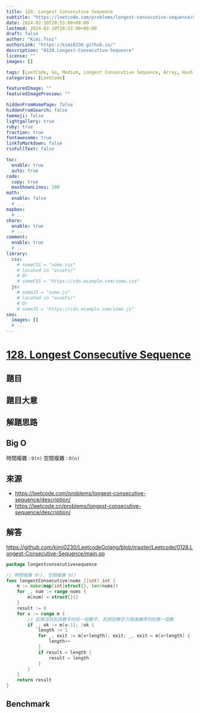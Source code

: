 ```yaml
---
title: 128. Longest Consecutive Sequence
subtitle: "https://leetcode.com/problems/longest-consecutive-sequence/description/"
date: 2024-02-20T20:53:00+08:00
lastmod: 2024-02-20T20:53:00+08:00
draft: false
author: "Kimi.Tsai"
authorLink: "https://kimi0230.github.io/"
description: "0128.Longest-Consecutive-Sequence"
license: ""
images: []

tags: [LeetCode, Go, Medium, Longest Consecutive Sequence, Array, Hash Table, Union Find]
categories: [LeetCode]

featuredImage: ""
featuredImagePreview: ""

hiddenFromHomePage: false
hiddenFromSearch: false
twemoji: false
lightgallery: true
ruby: true
fraction: true
fontawesome: true
linkToMarkdown: false
rssFullText: false

toc:
  enable: true
  auto: true
code:
  copy: true
  maxShownLines: 200
math:
  enable: false
  # ...
mapbox:
  # ...
share:
  enable: true
  # ...
comment:
  enable: true
  # ...
library:
  css:
    # someCSS = "some.css"
    # located in "assets/"
    # Or
    # someCSS = "https://cdn.example.com/some.css"
  js:
    # someJS = "some.js"
    # located in "assets/"
    # Or
    # someJS = "https://cdn.example.com/some.js"
seo:
  images: []
  # ...
---
```

# [128. Longest Consecutive Sequence](https://leetcode.com/problems/longest-consecutive-sequence/description/)

## 題目

## 題目大意


## 解題思路

## Big O
時間複雜 : `O(n)`
空間複雜 : `O(n)`

## 來源
* https://leetcode.com/problems/longest-consecutive-sequence/description/
* https://leetcode.cn/problems/longest-consecutive-sequence/description/

## 解答
https://github.com/kimi0230/LeetcodeGolang/blob/master/Leetcode/0128.Longest-Consecutive-Sequence/main.go

```go
package longestconsecutivesequence

// 時間複雜 O(), 空間複雜 O()
func longestConsecutive(nums []int) int {
	m := make(map[int]struct{}, len(nums))
	for _, num := range nums {
		m[num] = struct{}{}
	}
	result := 0
	for v := range m {
		// 如果沒找到該數字的前一個數字, 則把該數字刀做連續序列的第一個數
		if _, ok := m[v-1]; !ok {
			length := 1
			for _, exit := m[v+length]; exit; _, exit = m[v+length] {
				length++
			}
			if result < length {
				result = length
			}
		}
	}
	return result
}

```

##  Benchmark

```sh

```